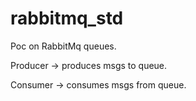 # rabbitmq_std

Poc on RabbitMq queues.


Producer -> produces msgs to queue.


Consumer -> consumes msgs from queue.
